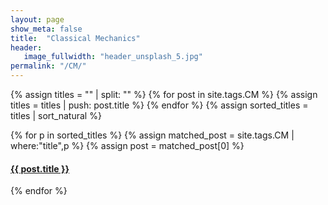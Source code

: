 ```yaml
---
layout: page
show_meta: false
title:  "Classical Mechanics"
header:
   image_fullwidth: "header_unsplash_5.jpg"
permalink: "/CM/"
---
```


{% assign titles = "" | split: "" %}
{% for post in site.tags.CM %}
    {% assign titles = titles | push: post.title %}
{% endfor %}
{% assign sorted_titles = titles | sort_natural %}

<div>
    {% for p in sorted_titles %}
    {% assign matched_post = site.tags.CM | where:"title",p %}
    {% assign post = matched_post[0] %}
    <h4><a href="{{ site.url }}{{ site.baseurl }}{{ post.url }}">{{ post.title }}</a></h4>
    {% endfor %}
</div>

